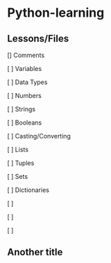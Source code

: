 # Python-learning

## Lessons/Files

[] Comments

[ ] Variables

[ ] Data Types

[ ] Numbers

[ ] Strings

[ ] Booleans

[ ] Casting/Converting

[ ] Lists

[ ] Tuples

[ ] Sets

[ ] Dictionaries

[ ] 

[ ] 

[ ] 

## Another title
